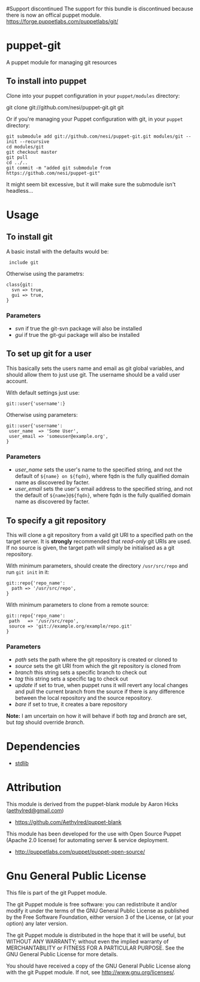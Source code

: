 #Support discontinued
The support for this bundle is discontinued because there is now an offical puppet module. https://forge.puppetlabs.com/puppetlabs/git/


# puppet-git


A puppet module for managing git resources

## To install into puppet

Clone into your puppet configuration in your `puppet/modules` directory:

 git clone git://github.com/nesi/puppet-git.git git

Or if you're managing your Puppet configuration with git, in your `puppet` directory:

    git submodule add git://github.com/nesi/puppet-git.git modules/git --init --recursive
    cd modules/git
    git checkout master
    git pull
    cd ../..
    git commit -m "added git submodule from https://github.com/nesi/puppet-git"

It might seem bit excessive, but it will make sure the submodule isn't headless...

# Usage

## To install git

A basic install with the defaults would be:

     include git

Otherwise using the parametrs:

    class{git:
      svn => true,
      gui => true,
    }

### Parameters

* *svn* if true the git-svn package will also be installed
* *gui* if true the git-gui package will also be installed

## To set up git for a user

This basically sets the users name and email as git global variables, and should allow them to just use git. The username should be a valid user account.

With default settings just use:

    git::user{'username':}

Otherwise using parameters:

    git::user{'username':
     user_name  => 'Some User',
     user_email => 'someuser@example.org',
    }

### Parameters

* *user_name* sets the user's name to the specified string, and not the default of `${name} on ${fqdn}`, where fqdn is the fully qualified domain name as discovered by facter.
* *user_email* sets the user's email address to the specified string, and not the default of `${name}@${fqdn}`, where fqdn is the fully qualified domain name as discovered by facter.

## To specify a git repository

This will clone a git repository from a vaild git URI to a specified path on the target server. It is **strongly** recommended that *read-only* git URIs are used. If no source is given, the target path will simply be initialised as a git repository.

With minimum parameters, should create the directory `/usr/src/repo` and run `git init` in it:

    git::repo{'repo_name':
      path => '/usr/src/repo',
    }

With minimum parameters to clone from a remote source:

    git::repo{'repo_name':
     path   => '/usr/src/repo',
     source => 'git://example.org/example/repo.git'
    }

### Parameters

* *path* sets the path where the git repository is created or cloned to
* *source* sets the git URI from which the git repository is cloned from
* *branch* this string sets a specific branch to check out
* *tag* this string sets a specific tag to check out
* *update* if set to true, when puppet runs it will revert any local changes and pull the current branch from the source if there is any difference between the local repository and the source repository.
*  *bare* if set to true, it creates a bare repository

**Note:** I am uncertain on how it will behave if both *tag* and *branch* are set, but *tag* should override *branch*.

# Dependencies

* [stdlib][1]

[1]:https://github.com/puppetlabs/puppetlabs-stdlib

# Attribution

This module is derived from the puppet-blank module by Aaron Hicks (aethylred@gmail.com)

* https://github.com/Aethylred/puppet-blank

This module has been developed for the use with Open Source Puppet (Apache 2.0 license) for automating server & service deployment.

* http://puppetlabs.com/puppet/puppet-open-source/

# Gnu General Public License

This file is part of the git Puppet module.

The git Puppet module is free software: you can redistribute it and/or modify it under the terms of the GNU General Public License as published by the Free Software Foundation, either version 3 of the License, or (at your option) any later version.

The git Puppet module is distributed in the hope that it will be useful, but WITHOUT ANY WARRANTY; without even the implied warranty of MERCHANTABILITY or FITNESS FOR A PARTICULAR PURPOSE.  See the GNU General Public License for more details.

You should have received a copy of the GNU General Public License along with the git Puppet module.  If not, see <http://www.gnu.org/licenses/>.
